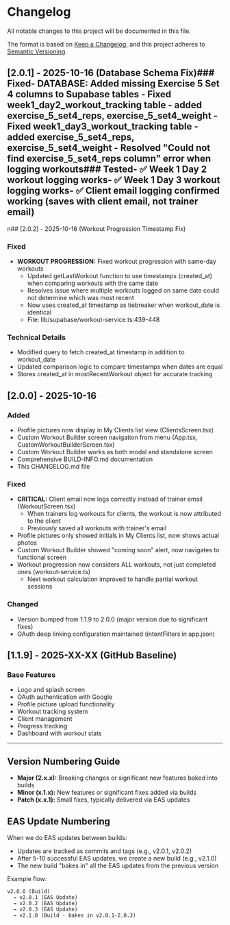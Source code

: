 # Changelog

All notable changes to this project will be documented in this file.

The format is based on [Keep a Changelog](https://keepachangelog.com/en/1.0.0/),
and this project adheres to [Semantic Versioning](https://semver.org/spec/v2.0.0.html).

## [2.0.1] - 2025-10-16 (Database Schema Fix)### Fixed- **DATABASE:** Added missing Exercise 5 Set 4 columns to Supabase tables  - Fixed week1_day2_workout_tracking table - added exercise_5_set4_reps, exercise_5_set4_weight  - Fixed week1_day3_workout_tracking table - added exercise_5_set4_reps, exercise_5_set4_weight  - Resolved "Could not find exercise_5_set4_reps column" error when logging workouts### Tested- ✅ Week 1 Day 2 workout logging works- ✅ Week 1 Day 3 workout logging works- ✅ Client email logging confirmed working (saves with client email, not trainer email)
n## [2.0.2] - 2025-10-16 (Workout Progression Timestamp Fix)

### Fixed
- **WORKOUT PROGRESSION:** Fixed workout progression with same-day workouts
  - Updated getLastWorkout function to use timestamps (created_at) when comparing workouts with the same date
  - Resolves issue where multiple workouts logged on same date could not determine which was most recent
  - Now uses created_at timestamp as tiebreaker when workout_date is identical
  - File: lib/supabase/workout-service.ts:439-448

### Technical Details
- Modified query to fetch created_at timestamp in addition to workout_date
- Updated comparison logic to compare timestamps when dates are equal
- Stores created_at in mostRecentWorkout object for accurate tracking

## [2.0.0] - 2025-10-16

### Added
- Profile pictures now display in My Clients list view (ClientsScreen.tsx)
- Custom Workout Builder screen navigation from menu (App.tsx, CustomWorkoutBuilderScreen.tsx)
- Custom Workout Builder works as both modal and standalone screen
- Comprehensive BUILD-INFO.md documentation
- This CHANGELOG.md file

### Fixed
- **CRITICAL:** Client email now logs correctly instead of trainer email (WorkoutScreen.tsx)
  - When trainers log workouts for clients, the workout is now attributed to the client
  - Previously saved all workouts with trainer's email
- Profile pictures only showed initials in My Clients list, now shows actual photos
- Custom Workout Builder showed "coming soon" alert, now navigates to functional screen
- Workout progression now considers ALL workouts, not just completed ones (workout-service.ts)
  - Next workout calculation improved to handle partial workout sessions

### Changed
- Version bumped from 1.1.9 to 2.0.0 (major version due to significant fixes)
- OAuth deep linking configuration maintained (intentFilters in app.json)

## [1.1.9] - 2025-XX-XX (GitHub Baseline)

### Base Features
- Logo and splash screen
- OAuth authentication with Google
- Profile picture upload functionality
- Workout tracking system
- Client management
- Progress tracking
- Dashboard with workout stats

---

## Version Numbering Guide

- **Major (2.x.x):** Breaking changes or significant new features baked into builds
- **Minor (x.1.x):** New features or significant fixes added via builds
- **Patch (x.x.1):** Small fixes, typically delivered via EAS updates

## EAS Update Numbering

When we do EAS updates between builds:
- Updates are tracked as commits and tags (e.g., v2.0.1, v2.0.2)
- After 5-10 successful EAS updates, we create a new build (e.g., v2.1.0)
- The new build "bakes in" all the EAS updates from the previous version

Example flow:
```
v2.0.0 (Build)
  → v2.0.1 (EAS Update)
  → v2.0.2 (EAS Update)
  → v2.0.3 (EAS Update)
  → v2.1.0 (Build - bakes in v2.0.1-2.0.3)
```
